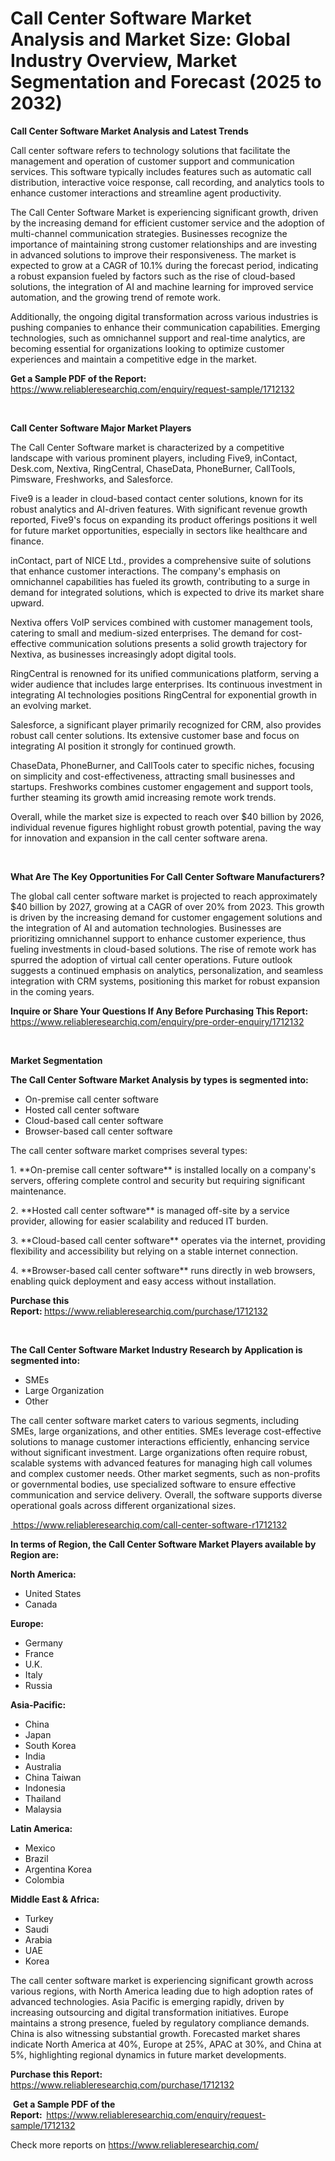 <p><h1>Call Center Software Market Analysis and Market Size: Global Industry Overview, Market Segmentation and Forecast (2025 to 2032)</h1></p><p><strong>Call Center Software Market Analysis and Latest Trends</strong></p>
<p><p>Call center software refers to technology solutions that facilitate the management and operation of customer support and communication services. This software typically includes features such as automatic call distribution, interactive voice response, call recording, and analytics tools to enhance customer interactions and streamline agent productivity.</p><p>The Call Center Software Market is experiencing significant growth, driven by the increasing demand for efficient customer service and the adoption of multi-channel communication strategies. Businesses recognize the importance of maintaining strong customer relationships and are investing in advanced solutions to improve their responsiveness. The market is expected to grow at a CAGR of 10.1% during the forecast period, indicating a robust expansion fueled by factors such as the rise of cloud-based solutions, the integration of AI and machine learning for improved service automation, and the growing trend of remote work.</p><p>Additionally, the ongoing digital transformation across various industries is pushing companies to enhance their communication capabilities. Emerging technologies, such as omnichannel support and real-time analytics, are becoming essential for organizations looking to optimize customer experiences and maintain a competitive edge in the market.</p></p>
<p><strong>Get a Sample PDF of the Report:&nbsp;</strong> <a href="https://www.reliableresearchiq.com/enquiry/request-sample/1712132?utm_campaign=1082&utm_medium=2&utm_source=Github&utm_content=ia&utm_term=11012025&utm_id=call-center-software">https://www.reliableresearchiq.com/enquiry/request-sample/1712132</a></p>
<p>&nbsp;</p>
<p><strong>Call Center Software Major Market Players</strong></p>
<p><p>The Call Center Software market is characterized by a competitive landscape with various prominent players, including Five9, inContact, Desk.com, Nextiva, RingCentral, ChaseData, PhoneBurner, CallTools, Pimsware, Freshworks, and Salesforce. </p><p>Five9 is a leader in cloud-based contact center solutions, known for its robust analytics and AI-driven features. With significant revenue growth reported, Five9's focus on expanding its product offerings positions it well for future market opportunities, especially in sectors like healthcare and finance.</p><p>inContact, part of NICE Ltd., provides a comprehensive suite of solutions that enhance customer interactions. The company's emphasis on omnichannel capabilities has fueled its growth, contributing to a surge in demand for integrated solutions, which is expected to drive its market share upward.</p><p>Nextiva offers VoIP services combined with customer management tools, catering to small and medium-sized enterprises. The demand for cost-effective communication solutions presents a solid growth trajectory for Nextiva, as businesses increasingly adopt digital tools.</p><p>RingCentral is renowned for its unified communications platform, serving a wider audience that includes large enterprises. Its continuous investment in integrating AI technologies positions RingCentral for exponential growth in an evolving market.</p><p>Salesforce, a significant player primarily recognized for CRM, also provides robust call center solutions. Its extensive customer base and focus on integrating AI position it strongly for continued growth.</p><p>ChaseData, PhoneBurner, and CallTools cater to specific niches, focusing on simplicity and cost-effectiveness, attracting small businesses and startups. Freshworks combines customer engagement and support tools, further steaming its growth amid increasing remote work trends.</p><p>Overall, while the market size is expected to reach over $40 billion by 2026, individual revenue figures highlight robust growth potential, paving the way for innovation and expansion in the call center software arena.</p></p>
<p>&nbsp;</p>
<p><strong>What Are The Key Opportunities For Call Center Software Manufacturers?</strong></p>
<p><p>The global call center software market is projected to reach approximately $40 billion by 2027, growing at a CAGR of over 20% from 2023. This growth is driven by the increasing demand for customer engagement solutions and the integration of AI and automation technologies. Businesses are prioritizing omnichannel support to enhance customer experience, thus fueling investments in cloud-based solutions. The rise of remote work has spurred the adoption of virtual call center operations. Future outlook suggests a continued emphasis on analytics, personalization, and seamless integration with CRM systems, positioning this market for robust expansion in the coming years.</p></p>
<p><strong>Inquire or Share Your Questions If Any Before Purchasing This Report:</strong> <a href="https://www.reliableresearchiq.com/enquiry/pre-order-enquiry/1712132?utm_campaign=1082&utm_medium=2&utm_source=Github&utm_content=ia&utm_term=11012025&utm_id=call-center-software">https://www.reliableresearchiq.com/enquiry/pre-order-enquiry/1712132</a></p>
<p>&nbsp;</p>
<p><strong>Market Segmentation</strong></p>
<p><strong>The Call Center Software Market Analysis by types is segmented into:</strong></p>
<p><ul><li>On-premise call center software</li><li>Hosted call center software</li><li>Cloud-based call center software</li><li>Browser-based call center software</li></ul></p>
<p><p>The call center software market comprises several types: </p><p>1. **On-premise call center software** is installed locally on a company's servers, offering complete control and security but requiring significant maintenance. </p><p>2. **Hosted call center software** is managed off-site by a service provider, allowing for easier scalability and reduced IT burden. </p><p>3. **Cloud-based call center software** operates via the internet, providing flexibility and accessibility but relying on a stable internet connection. </p><p>4. **Browser-based call center software** runs directly in web browsers, enabling quick deployment and easy access without installation.</p></p>
<p><strong>Purchase this Report:&nbsp;</strong><a href="https://www.reliableresearchiq.com/purchase/1712132?utm_campaign=1082&utm_medium=2&utm_source=Github&utm_content=ia&utm_term=11012025&utm_id=call-center-software">https://www.reliableresearchiq.com/purchase/1712132</a></p>
<p>&nbsp;</p>
<p><strong>The Call Center Software Market Industry Research by Application is segmented into:</strong></p>
<p><ul><li>SMEs</li><li>Large Organization</li><li>Other</li></ul></p>
<p><p>The call center software market caters to various segments, including SMEs, large organizations, and other entities. SMEs leverage cost-effective solutions to manage customer interactions efficiently, enhancing service without significant investment. Large organizations often require robust, scalable systems with advanced features for managing high call volumes and complex customer needs. Other market segments, such as non-profits or governmental bodies, use specialized software to ensure effective communication and service delivery. Overall, the software supports diverse operational goals across different organizational sizes.</p></p>
<p><a href="https://www.reliableresearchiq.com/call-center-software-r1712132?utm_campaign=1082&utm_medium=2&utm_source=Github&utm_content=ia&utm_term=11012025&utm_id=call-center-software">&nbsp;https://www.reliableresearchiq.com/call-center-software-r1712132</a></p>
<p><strong>In terms of Region, the Call Center Software Market Players available by Region are:</strong></p>
<p>
    <p> <strong> North America: </strong>
        <ul>
            <li>United States</li>
            <li>Canada</li>
        </ul>
        </p> 
    <p> <strong> Europe: </strong>
        <ul>
            <li>Germany</li>
            <li>France</li>
            <li>U.K.</li>
            <li>Italy</li>
            <li>Russia</li>
        </ul>
        </p> 
    <p> <strong> Asia-Pacific: </strong>
        <ul>
            <li>China</li>
            <li>Japan</li>
            <li>South Korea</li>
            <li>India</li>
            <li>Australia</li>
            <li>China Taiwan</li>
            <li>Indonesia</li>
            <li>Thailand</li>
            <li>Malaysia</li>
        </ul>
        </p> 
    <p> <strong> Latin America: </strong>
        <ul>
            <li>Mexico</li>
            <li>Brazil</li>
            <li>Argentina Korea</li>
            <li>Colombia</li>
        </ul>
        </p> 
    <p> <strong> Middle East & Africa: </strong>
        <ul>
            <li>Turkey</li>
            <li>Saudi</li>
            <li>Arabia</li>
            <li>UAE</li>
            <li>Korea</li>
        </ul>
    </p>
    </p>
<p><p>The call center software market is experiencing significant growth across various regions, with North America leading due to high adoption rates of advanced technologies. Asia Pacific is emerging rapidly, driven by increasing outsourcing and digital transformation initiatives. Europe maintains a strong presence, fueled by regulatory compliance demands. China is also witnessing substantial growth. Forecasted market shares indicate North America at 40%, Europe at 25%, APAC at 30%, and China at 5%, highlighting regional dynamics in future market developments.</p></p>
<p><strong>Purchase this Report: </strong><a href="https://www.reliableresearchiq.com/purchase/1712132?utm_campaign=1082&utm_medium=2&utm_source=Github&utm_content=ia&utm_term=11012025&utm_id=call-center-software">https://www.reliableresearchiq.com/purchase/1712132</a></p>
<p>&nbsp;<strong>Get a Sample PDF of the Report:&nbsp;&nbsp;</strong><a href="https://www.reliableresearchiq.com/enquiry/request-sample/1712132?utm_campaign=1082&utm_medium=2&utm_source=Github&utm_content=ia&utm_term=11012025&utm_id=call-center-software">https://www.reliableresearchiq.com/enquiry/request-sample/1712132</a></p>
<p><strong></strong></p>
<p>Check more reports on <a href="https://www.reliableresearchiq.com/?utm_campaign=1082&utm_medium=2&utm_source=Github&utm_content=ia&utm_term=11012025&utm_id=call-center-software">https://www.reliableresearchiq.com/</a></p>